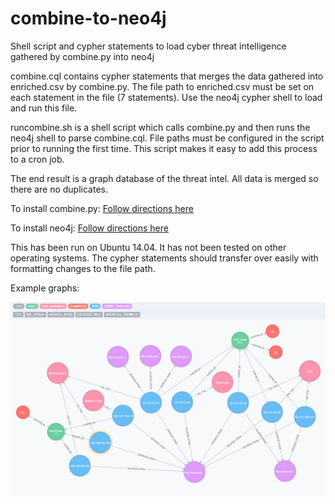 # combine-to-neo4j
Shell script and cypher statements to load cyber threat intelligence gathered by combine.py into neo4j

combine.cql contains cypher statements that merges the data gathered into enriched.csv by combine.py. The file path to enriched.csv must be set on each statement in the file (7 statements). Use the neo4j cypher shell to load and run this file.

runcombine.sh is a shell script which calls combine.py and then runs the neo4j shell to parse combine.cql. File paths must be configured in the script prior to running the first time. This script makes it easy to add this process to a cron job.

The end result is a graph database of the threat intel. All data is merged so there are no duplicates.

To install combine.py: [Follow directions here](https://github.com/mlsecproject/combine#installation)

To install neo4j: [Follow directions here](http://neo4j.com/developer/get-started/)

This has been run on Ubuntu 14.04. It has not been tested on other operating systems. The cypher statements should transfer over easily with formatting changes to the file path.

Example graphs:

![Example1](/screenshots/example_graph1.PNG)
